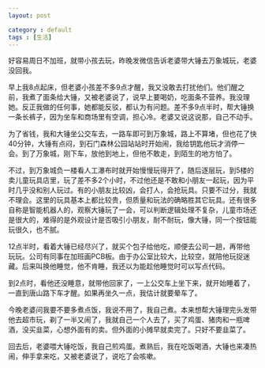```yaml
---
layout: post

category : default
tags : [生活]
---
```

好容易周日不加班，就带小孩去玩，昨晚发微信告诉老婆带大锤去万象城玩，老婆没回我。
<!-- more -->
早上我8点起床，但老婆小孩差不多9点才醒，我又没敢去打扰他们。他们醒之前，我煮了面条给大锤，又被老婆说了，说早上要喝奶，吃面条不营养。我没理她。反正我做的任何事，她都能反驳，都认为有问题。差不多9点半时，帮大锤换一条长裤子，因为坐车和商场里有空调，担心冷。老婆又说这说那，自己不动手。

为了省钱，我和大锤坐公交车去，一路车即可到万象城，路上不算堵，但也花了快40分钟，大锤有点闷，到石门森林公园站站时开始闹，我给钥匙他玩才消停一会。到了万象城，刚下车，放他到地上，但他不敢走，到陌生的地方怕了。

不过，到万象城负一楼看人工瀑布时就开始慢慢玩得开了，随后逐层玩，到5楼的卖儿童玩具店里，玩了差不多2个小时，不过他还是不敢和小朋友一起玩，因为平时几乎没和别人玩过。有的小朋友比较凶，会打人，会抢玩具。只要不过分，我就不理会。这里的玩具基本上都比较贵，但质量和玩法的确略胜其它玩具。还有很多自称是智能机器人的，观察大锤玩了一会，可以判断逻辑处理不复杂，儿童市场还是很大的，难得的是外观设计是否吸引小朋友，耐不耐玩，像大锤，同一个按钮能玩很久，也不腻。

12点半时，看着大锤已经尽兴了，就买个包子给他吃，顺便去公司一趟，再带他玩玩。公司有同事在加班画PCB板。由于办公室比较大，比较空，就陪他玩捉迷藏。后来叫换他睡觉，他不肯睡，我还以为能趁他睡觉时可以写点代码。

到2点时，看他还没睡意，就带他回家了，一上公交车上坐下来，就开始睡着了，一直到唐山路下车才醒。如果再坐久一点，我估计就要晕车了。

今晚老婆问我要不要多煮点饭，我说不用了，我自己煮。本来想帮大锤理完头发带他去超市玩，剃了一半又闹了，我就自己一个人去了，买了鸡蛋、猪肉和一瓶啤酒，没买韭菜，心想外面有的卖。但外面的小摊早就卖完了。只好不要韭菜了。

回去后，老婆喂大锤吃饭，我自己煎鸡蛋。煮熟后，我在吃饭喝酒，大锤也来凑热闹，伸手拿来吃，又被老婆说了，说吃了会咳嗽。
